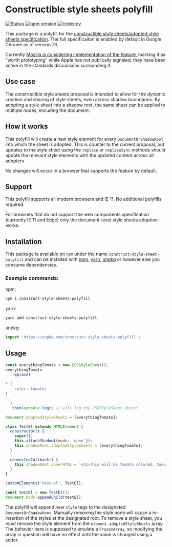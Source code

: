 # Constructible style sheets polyfill

[![Status](https://api.travis-ci.org/calebdwilliams/construct-style-sheets.svg?branch=master)](https://travis-ci.org/calebdwilliams/construct-style-sheets)
[![npm version](https://img.shields.io/npm/v/construct-style-sheets-polyfill.svg?style=flat)](https://npmjs.org/package/construct-style-sheets-polyfill 'View this project on npm')
[![codecov](https://codecov.io/gh/calebdwilliams/construct-style-sheets/branch/master/graph/badge.svg)](https://codecov.io/gh/calebdwilliams/construct-style-sheets)

This package is a polyfill for the [constructible style sheets/adopted style sheets specification](https://github.com/WICG/construct-stylesheets/blob/gh-pages/explainer.md). The full specificaiton is enabled by default in Google Chrome as of version 73.

Currently [Mozilla is considering implementation of the feature](https://github.com/mozilla/standards-positions/issues/103), marking it as "worth prototyping" while Apple has not publically signaled, they have been active in the standards discussions surrounding it.

## Use case

The constructible style sheets proposal is intended to allow for the dynamic
creation and sharing of style sheets, even across shadow boundaries. By adopting
a style sheet into a shadow root, the same sheet can be applied to multiple
nodes, including the document.

## How it works

This polyfill will create a new style element for every `DocumentOrShadowRoot`
into which the sheet is adopted. This is counter to the current proposal, but
updates to the style sheet using the `replace` or `replaceSync` methods should
update the relevant style elements with the updated content across all adopters.

No changes will occur in a browser that supports the feature by default.

## Support

This polyfill supports all modern browsers and IE 11. No additional polyfills
required.

For browsers that do not support the web components specification (currently
IE 11 and Edge) only the document-level style sheets adoption works. 

## Installation
This package is available on `npm` under the name `construct-style-sheet-polyfill`
and can be installed with [npm](https://docs.npmjs.com/getting-started),
[yarn](https://yarnpkg.com/en/docs/getting-started), [unpkg](https://unpkg.com)
or however else you consume dependencies.

### Example commands: 

npm:
```bash
npm i construct-style-sheets-polyfill
```

yarn:
```bash
yarn add construct-style-sheets-polyfill
```

unpkg:
```javascript
import 'https://unpkg.com/construct-style-sheets-polyfill';
```

## Usage

```javascript
const everythingTomato = new CSSStyleSheet();
everythingTomato
  .replace(
    `
* {
    color: tomato;
}
`,
  )
  .then(console.log); // will log the CSSStyleSheet object

document.adoptedStyleSheets = [everythingTomato];

class TestEl extends HTMLElement {
  constructor() {
    super();
    this.attachShadow({mode: 'open'});
    this.shadowRoot.adoptedStyleSheets = [everythingTomato];
  }

  connectedCallback() {
    this.shadowRoot.innerHTML = `<h1>This will be tomato colored, too</h1>`;
  }
}

customElements('test-el', TestEl);

const testEl = new TestEl();
document.body.appendChild(testEl);
```

The polyfill will append new `style` tags to the designated `DocumentOrShadowRoot`.
Manually removing the style node will cause a re-insertion of the styles at the
designated root. To remove a style sheet, you _must_ remove the style element
from the `element.adoptedStyleSheets` array. The behavior here is supposed to
emulate a `FrozenArray`, so modifying the array in question will have no effect
until the value is changed using a setter.

